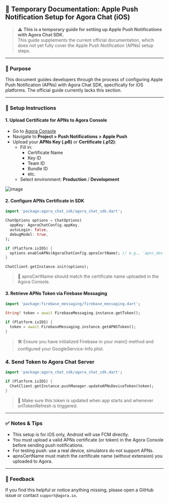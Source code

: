 ## 📝 Temporary Documentation: Apple Push Notification Setup for Agora Chat (iOS)

> ⚠️ **This is a temporary guide for setting up Apple Push Notifications with Agora Chat SDK.**  
> This guide supplements the current official documentation, which does not yet fully cover the Apple Push Notification (APNs) setup steps.

---

### 🚀 Purpose

This document guides developers through the process of configuring Apple Push Notification (APNs) with Agora Chat SDK, specifically for iOS platforms. The official guide currently lacks this section.

---

### 🔧 Setup Instructions

#### 1. Upload Certificate for APNs to Agora Console

- Go to [Agora Console](https://console.agora.io/)
- Navigate to **Project > Push Notifications > Apple Push**
- Upload your **APNs Key (.p8)** or **Certificate (.p12)**:
  - Fill in:
    - Certificate Name
    - Key ID
    - Team ID
    - Bundle ID
    - etc.
  - Select environment: **Production** / **Development**

![image](https://github.com/user-attachments/assets/e75804f8-2cf2-4528-b4d6-e50704b102f7)

#### 2. Configure APNs Certificate in SDK

```Dart
import 'package:agora_chat_sdk/agora_chat_sdk.dart';

ChatOptions options = ChatOptions(
  appKey: AgoraChatConfig.appKey,
  autoLogin: false,
  debugModel: true,
);

if (Platform.isIOS) {
  options.enableAPNs(AgoraChatConfig.apnsCertName); // e.g., 'apns_dev' or 'apns_prod'
}

ChatClient.getInstance.init(options);
```
> 📌 apnsCertName should match the certificate name uploaded in the Agora Console.

#### 3. Retrieve APNs Token via Firebase Messaging

```Dart
import 'package:firebase_messaging/firebase_messaging.dart';

String? token = await FirebaseMessaging.instance.getToken();

if (Platform.isIOS) {
  token = await FirebaseMessaging.instance.getAPNSToken();
}
```
> 🛠 Ensure you have initialized Firebase in your main() method and configured your GoogleService-Info.plist.

### 4. Send Token to Agora Chat Server

```Dart
import 'package:agora_chat_sdk/agora_chat_sdk.dart';

if (Platform.isIOS) {
  ChatClient.getInstance.pushManager.updateAPNsDeviceToken(token);
}
```
> 🔐 Make sure this token is updated when app starts and whenever onTokenRefresh is triggered.

---

### ✅ Notes & Tips

- This setup is for iOS only, Android will use FCM directly.
- You must upload a valid APNs certificate (or token) in the Agora Console before sending push notifications.
- For testing push: use a real device, simulators do not support APNs.
- apnsCertName must match the certificate name (without extension) you uploaded to Agora.

---

### 📣 Feedback

If you find this helpful or notice anything missing, please open a GitHub issue or contact `support@agora.io`.
